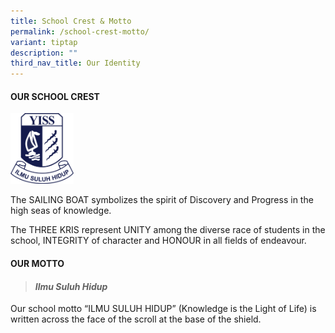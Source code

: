 ```yaml
---
title: School Crest & Motto
permalink: /school-crest-motto/
variant: tiptap
description: ""
third_nav_title: Our Identity
---
```

<h4><strong>OUR SCHOOL CREST</strong></h4>
<div class="isomer-image-wrapper">
<img style="width: 20%;" height="auto" width="100%" alt="" src="/images/SCHOOL_LOGO_navy_.png">
</div>
<p>The SAILING BOAT symbolizes the spirit of Discovery and Progress in the
high seas of knowledge.</p>
<p>The THREE KRIS represent UNITY among the diverse race of students in the
school, INTEGRITY of character and HONOUR in all fields of endeavour.</p>
<h4><strong>OUR MOTTO</strong></h4>
<blockquote>
<h4><em>Ilmu Suluh Hidup</em></h4>
</blockquote>
<p>Our school motto “ILMU SULUH HIDUP” (Knowledge is the Light of Life) is
written across the face of the scroll at the base of the shield.</p>
<p><strong>&nbsp;</strong>
</p>
<p><strong>&nbsp;</strong>
</p>
<h3></h3>
<p><strong>&nbsp;</strong>
</p>
<p><strong>&nbsp;</strong>
</p>
<p><strong>&nbsp;</strong>
</p>
<p><strong>&nbsp;</strong>
</p>
<p><strong>&nbsp;</strong>
</p>
<p>&nbsp;</p>
<p>
<br>
</p>
<p></p>